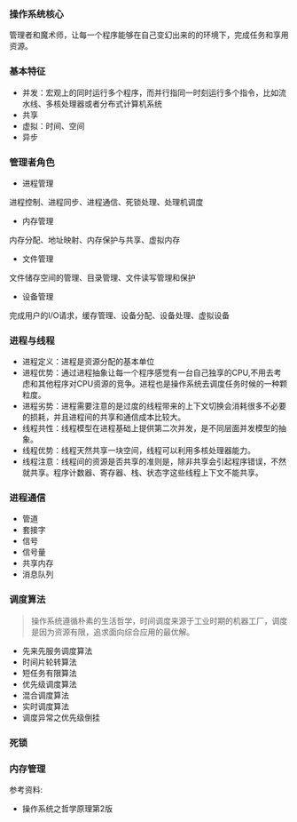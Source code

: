 ### 操作系统核心
管理者和魔术师，让每一个程序能够在自己变幻出来的的环境下，完成任务和享用资源。

### 基本特征
- 并发：宏观上的同时运行多个程序，而并行指同一时刻运行多个指令，比如流水线、多核处理器或者分布式计算机系统
- 共享
- 虚拟：时间、空间
- 异步

### 管理者角色
- 进程管理

进程控制、进程同步、进程通信、死锁处理、处理机调度

- 内存管理

内存分配、地址映射、内存保护与共享、虚拟内存

- 文件管理

文件储存空间的管理、目录管理、文件读写管理和保护

- 设备管理

完成用户的I/O请求，缓存管理、设备分配、设备处理、虚拟设备

### 进程与线程
- 进程定义：进程是资源分配的基本单位
- 进程优势：通过进程抽象让每一个程序感觉有一台自己独享的CPU,不用去考虑和其他程序对CPU资源的竞争。进程也是操作系统去调度任务时候的一种颗粒度。
- 进程劣势：进程需要注意的是过度的线程带来的上下文切换会消耗很多不必要的损耗，并且进程间的共享和通信成本比较大。
- 线程共性：线程模型在进程基础上提供第二次并发，是不同层面并发模型的抽象。
- 线程优势：线程天然共享一块空间，线程可以利用多核处理器能力。
- 线程注意：线程间的资源是否共享的准则是，除非共享会引起程序错误，不然就共享。程序计数器、寄存器、栈、状态字这些线程上下文不能共享。


### 进程通信
- 管道
- 套接字
- 信号
- 信号量
- 共享内存
- 消息队列

### 调度算法
> 操作系统遵循朴素的生活哲学，时间调度来源于工业时期的机器工厂，调度是因为资源有限，追求面向综合应用的最优解。

- 先来先服务调度算法
- 时间片轮转算法
- 短任务有限算法
- 优先级调度算法
- 混合调度算法
- 实时调度算法
- 调度异常之优先级倒挂

### 死锁 


### 内存管理

参考资料:
- 操作系统之哲学原理第2版

